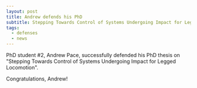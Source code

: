 ```yaml
---
layout: post
title: Andrew defends his PhD 
subtitle: Stepping Towards Control of Systems Undergoing Impact for Legged Locomotion
tags:
  - defenses
  - news
---
```


PhD student #2, Andrew Pace, successfully defended his PhD thesis on "Stepping Towards Control of Systems Undergoing Impact for Legged Locomotion".

Congratulations, Andrew!

